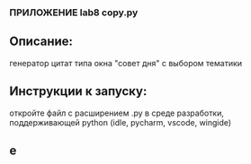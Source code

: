 ### ПРИЛОЖЕНИЕ lab8 copy.py

## Описание:
генератор цитат типа окна "совет дня" с выбором тематики

## Инструкции к запуску:
откройте файл с расширением .py в среде разработки, поддерживающей python (idle, pycharm, vscode, wingide)

## е
